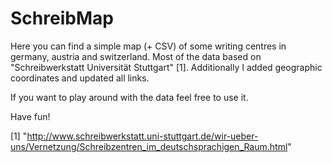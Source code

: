 # SchreibMap

Here you can find a simple map (+ CSV) of some writing centres in germany, austria and switzerland. Most of the data based on "Schreibwerkstatt Universität Stuttgart" [1]. Additionally I added geographic coordinates and updated all links.

If you want to play around with the data feel free to use it.

Have fun!


[1] "http://www.schreibwerkstatt.uni-stuttgart.de/wir-ueber-uns/Vernetzung/Schreibzentren_im_deutschsprachigen_Raum.html"